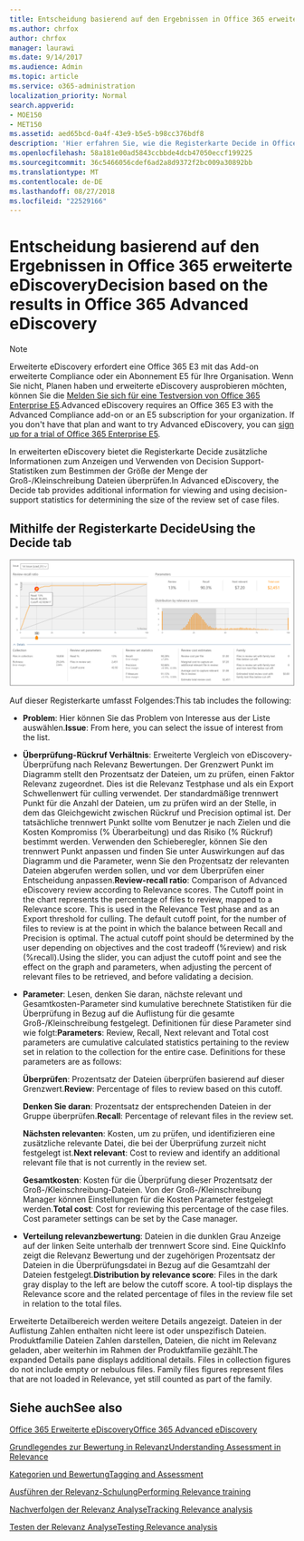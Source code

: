 ```yaml
---
title: Entscheidung basierend auf den Ergebnissen in Office 365 erweiterte eDiscovery
ms.author: chrfox
author: chrfox
manager: laurawi
ms.date: 9/14/2017
ms.audience: Admin
ms.topic: article
ms.service: o365-administration
localization_priority: Normal
search.appverid:
- MOE150
- MET150
ms.assetid: aed65bcd-0a4f-43e9-b5e5-b98cc376bdf8
description: 'Hier erfahren Sie, wie die Registerkarte Decide in Office 365 erweiterte eDiscovery, dass Daten, die Ihnen dabei helfen, die richtige Größe der Menge der Groß-/Kleinschreibung Dateien überprüfen bestimmen. '
ms.openlocfilehash: 58a181e00ad5843ccbbde4dcb47050eccf199225
ms.sourcegitcommit: 36c5466056cdef6ad2a8d9372f2bc009a30892bb
ms.translationtype: MT
ms.contentlocale: de-DE
ms.lasthandoff: 08/27/2018
ms.locfileid: "22529166"
---
```

# <a name="decision-based-on-the-results-in-office-365-advanced-ediscovery"></a><span data-ttu-id="26d97-103">Entscheidung basierend auf den Ergebnissen in Office 365 erweiterte eDiscovery</span><span class="sxs-lookup"><span data-stu-id="26d97-103">Decision based on the results in Office 365 Advanced eDiscovery</span></span>

> [!NOTE]
> <span data-ttu-id="26d97-p101">Erweiterte eDiscovery erfordert eine Office 365 E3 mit das Add-on erweiterte Compliance oder ein Abonnement E5 für Ihre Organisation. Wenn Sie nicht, Planen haben und erweiterte eDiscovery ausprobieren möchten, können Sie die [Melden Sie sich für eine Testversion von Office 365 Enterprise E5](https://go.microsoft.com/fwlink/p/?LinkID=698279).</span><span class="sxs-lookup"><span data-stu-id="26d97-p101">Advanced eDiscovery requires an Office 365 E3 with the Advanced Compliance add-on or an E5 subscription for your organization. If you don't have that plan and want to try Advanced eDiscovery, you can [sign up for a trial of Office 365 Enterprise E5](https://go.microsoft.com/fwlink/p/?LinkID=698279).</span></span> 
  
 <span data-ttu-id="26d97-106">In erweiterten eDiscovery bietet die Registerkarte Decide zusätzliche Informationen zum Anzeigen und Verwenden von Decision Support-Statistiken zum Bestimmen der Größe der Menge der Groß-/Kleinschreibung Dateien überprüfen.</span><span class="sxs-lookup"><span data-stu-id="26d97-106">In Advanced eDiscovery, the Decide tab provides additional information for viewing and using decision-support statistics for determining the size of the review set of case files.</span></span> 
  
## <a name="using-the-decide-tab"></a><span data-ttu-id="26d97-107">Mithilfe der Registerkarte Decide</span><span class="sxs-lookup"><span data-stu-id="26d97-107">Using the Decide tab</span></span>

![Relevanzentscheidung](media/f32fed89-f3b5-404a-90c7-ea25d2eb58a9.png)
  
<span data-ttu-id="26d97-109">Auf dieser Registerkarte umfasst Folgendes:</span><span class="sxs-lookup"><span data-stu-id="26d97-109">This tab includes the following:</span></span>
  
- <span data-ttu-id="26d97-110">**Problem**: Hier können Sie das Problem von Interesse aus der Liste auswählen.</span><span class="sxs-lookup"><span data-stu-id="26d97-110">**Issue**: From here, you can select the issue of interest from the list.</span></span> 
    
- <span data-ttu-id="26d97-p102">**Überprüfung-Rückruf Verhältnis**: Erweiterte Vergleich von eDiscovery-Überprüfung nach Relevanz Bewertungen. Der Grenzwert Punkt im Diagramm stellt den Prozentsatz der Dateien, um zu prüfen, einen Faktor Relevanz zugeordnet. Dies ist die Relevanz Testphase und als ein Export Schwellenwert für culling verwendet. Der standardmäßige trennwert Punkt für die Anzahl der Dateien, um zu prüfen wird an der Stelle, in dem das Gleichgewicht zwischen Rückruf und Precision optimal ist. Der tatsächliche trennwert Punkt sollte vom Benutzer je nach Zielen und die Kosten Kompromiss (% Überarbeitung) und das Risiko (% Rückruf) bestimmt werden. Verwenden den Schieberegler, können Sie den trennwert Punkt anpassen und finden Sie unter Auswirkungen auf das Diagramm und die Parameter, wenn Sie den Prozentsatz der relevanten Dateien abgerufen werden sollen, und vor dem Überprüfen einer Entscheidung anpassen.</span><span class="sxs-lookup"><span data-stu-id="26d97-p102">**Review-recall ratio**: Comparison of Advanced eDiscovery review according to Relevance scores. The Cutoff point in the chart represents the percentage of files to review, mapped to a Relevance score. This is used in the Relevance Test phase and as an Export threshold for culling. The default cutoff point, for the number of files to review is at the point in which the balance between Recall and Precision is optimal. The actual cutoff point should be determined by the user depending on objectives and the cost tradeoff (%review) and risk (%recall).Using the slider, you can adjust the cutoff point and see the effect on the graph and parameters, when adjusting the percent of relevant files to be retrieved, and before validating a decision.</span></span>
    
- <span data-ttu-id="26d97-p103">**Parameter**: Lesen, denken Sie daran, nächste relevant und Gesamtkosten-Parameter sind kumulative berechnete Statistiken für die Überprüfung in Bezug auf die Auflistung für die gesamte Groß-/Kleinschreibung festgelegt. Definitionen für diese Parameter sind wie folgt:</span><span class="sxs-lookup"><span data-stu-id="26d97-p103">**Parameters**: Review, Recall, Next relevant and Total cost parameters are cumulative calculated statistics pertaining to the review set in relation to the collection for the entire case. Definitions for these parameters are as follows:</span></span>
    
    <span data-ttu-id="26d97-118">**Überprüfen**: Prozentsatz der Dateien überprüfen basierend auf dieser Grenzwert.</span><span class="sxs-lookup"><span data-stu-id="26d97-118">**Review**: Percentage of files to review based on this cutoff.</span></span> 
    
    <span data-ttu-id="26d97-119">**Denken Sie daran**: Prozentsatz der entsprechenden Dateien in der Gruppe überprüfen.</span><span class="sxs-lookup"><span data-stu-id="26d97-119">**Recall**: Percentage of relevant files in the review set.</span></span> 
    
    <span data-ttu-id="26d97-120">**Nächsten relevanten**: Kosten, um zu prüfen, und identifizieren eine zusätzliche relevante Datei, die bei der Überprüfung zurzeit nicht festgelegt ist.</span><span class="sxs-lookup"><span data-stu-id="26d97-120">**Next relevant**: Cost to review and identify an additional relevant file that is not currently in the review set.</span></span> 
    
    <span data-ttu-id="26d97-p104">**Gesamtkosten**: Kosten für die Überprüfung dieser Prozentsatz der Groß-/Kleinschreibung-Dateien. Von der Groß-/Kleinschreibung Manager können Einstellungen für die Kosten Parameter festgelegt werden.</span><span class="sxs-lookup"><span data-stu-id="26d97-p104">**Total cost**: Cost for reviewing this percentage of the case files. Cost parameter settings can be set by the Case manager.</span></span>
    
- <span data-ttu-id="26d97-p105">**Verteilung relevanzbewertung**: Dateien in die dunklen Grau Anzeige auf der linken Seite unterhalb der trennwert Score sind. Eine QuickInfo zeigt die Relevanz Bewertung und der zugehörigen Prozentsatz der Dateien in die Überprüfungsdatei in Bezug auf die Gesamtzahl der Dateien festgelegt.</span><span class="sxs-lookup"><span data-stu-id="26d97-p105">**Distribution by relevance score**: Files in the dark gray display to the left are below the cutoff score. A tool-tip displays the Relevance score and the related percentage of files in the review file set in relation to the total files.</span></span>
    
<span data-ttu-id="26d97-p106">Erweiterte Detailbereich werden weitere Details angezeigt. Dateien in der Auflistung Zahlen enthalten nicht leere ist oder unspezifisch Dateien. Produktfamilie Dateien Zahlen darstellen, Dateien, die nicht im Relevanz geladen, aber weiterhin im Rahmen der Produktfamilie gezählt.</span><span class="sxs-lookup"><span data-stu-id="26d97-p106">The expanded Details pane displays additional details. Files in collection figures do not include empty or nebulous files. Family files figures represent files that are not loaded in Relevance, yet still counted as part of the family.</span></span>
  
## <a name="see-also"></a><span data-ttu-id="26d97-128">Siehe auch</span><span class="sxs-lookup"><span data-stu-id="26d97-128">See also</span></span>

[<span data-ttu-id="26d97-129">Office 365 Erweiterte eDiscovery</span><span class="sxs-lookup"><span data-stu-id="26d97-129">Office 365 Advanced eDiscovery</span></span>](office-365-advanced-ediscovery.md)
  
[<span data-ttu-id="26d97-130">Grundlegendes zur Bewertung in Relevanz</span><span class="sxs-lookup"><span data-stu-id="26d97-130">Understanding Assessment in Relevance</span></span>](assessment-in-relevance-in-advanced-ediscovery.md)
  
[<span data-ttu-id="26d97-131">Kategorien und Bewertung</span><span class="sxs-lookup"><span data-stu-id="26d97-131">Tagging and Assessment</span></span>](tagging-and-relevance-training-in-advanced-ediscovery.md)
  
[<span data-ttu-id="26d97-132">Ausführen der Relevanz-Schulung</span><span class="sxs-lookup"><span data-stu-id="26d97-132">Performing Relevance training</span></span>](tagging-and-assessment-in-advanced-ediscovery.md)
  
[<span data-ttu-id="26d97-133">Nachverfolgen der Relevanz Analyse</span><span class="sxs-lookup"><span data-stu-id="26d97-133">Tracking Relevance analysis</span></span>](track-relevance-analysis-in-advanced-ediscovery.md)
  
[<span data-ttu-id="26d97-134">Testen der Relevanz Analyse</span><span class="sxs-lookup"><span data-stu-id="26d97-134">Testing Relevance analysis</span></span>](test-relevance-analysis-in-advanced-ediscovery.md)

